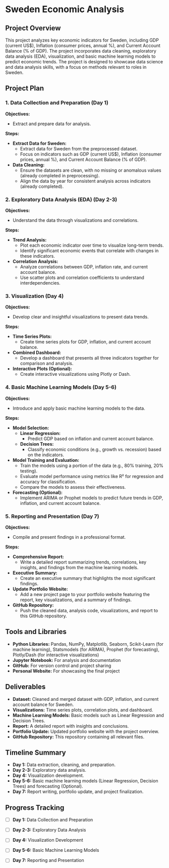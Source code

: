 # Sweden Economic Analysis

## Project Overview

This project analyzes key economic indicators for Sweden, including GDP (current US$), Inflation (consumer prices, annual %), and Current Account Balance (% of GDP). The project incorporates data cleaning, exploratory data analysis (EDA), visualization, and basic machine learning models to predict economic trends. The project is designed to showcase data science and data analysis skills, with a focus on methods relevant to roles in Sweden.

## Project Plan

### 1. Data Collection and Preparation (Day 1)

**Objectives:**
- Extract and prepare data for analysis.

**Steps:**
- **Extract Data for Sweden:**
  - Extract data for Sweden from the preprocessed dataset.
  - Focus on indicators such as GDP (current US$), Inflation (consumer prices, annual %), and Current Account Balance (% of GDP).
- **Data Cleaning:**
  - Ensure the datasets are clean, with no missing or anomalous values (already completed in preprocessing).
  - Align the data by year for consistent analysis across indicators (already completed).

### 2. Exploratory Data Analysis (EDA) (Day 2-3)

**Objectives:**
- Understand the data through visualizations and correlations.

**Steps:**
- **Trend Analysis:**
  - Plot each economic indicator over time to visualize long-term trends.
  - Identify significant economic events that correlate with changes in these indicators.
- **Correlation Analysis:**
  - Analyze correlations between GDP, inflation rate, and current account balance.
  - Use scatter plots and correlation coefficients to understand interdependencies.

### 3. Visualization (Day 4)

**Objectives:**
- Develop clear and insightful visualizations to present data trends.

**Steps:**
- **Time Series Plots:**
  - Create time series plots for GDP, inflation, and current account balance.
- **Combined Dashboard:**
  - Develop a dashboard that presents all three indicators together for comparison and analysis.
- **Interactive Plots (Optional):**
  - Create interactive visualizations using Plotly or Dash.

### 4. Basic Machine Learning Models (Day 5-6)

**Objectives:**
- Introduce and apply basic machine learning models to the data.

**Steps:**
- **Model Selection:**
  - **Linear Regression:**
    - Predict GDP based on inflation and current account balance.
  - **Decision Trees:**
    - Classify economic conditions (e.g., growth vs. recession) based on the indicators.
- **Model Training and Evaluation:**
  - Train the models using a portion of the data (e.g., 80% training, 20% testing).
  - Evaluate model performance using metrics like R² for regression and accuracy for classification.
  - Compare the models to assess their effectiveness.
- **Forecasting (Optional):**
  - Implement ARIMA or Prophet models to predict future trends in GDP, inflation, and current account balance.

### 5. Reporting and Presentation (Day 7)

**Objectives:**
- Compile and present findings in a professional format.

**Steps:**
- **Comprehensive Report:**
  - Write a detailed report summarizing trends, correlations, key insights, and findings from the machine learning models.
- **Executive Summary:**
  - Create an executive summary that highlights the most significant findings.
- **Update Portfolio Website:**
  - Add a new project page to your portfolio website featuring the report, key visualizations, and a summary of findings.
- **GitHub Repository:**
  - Push the cleaned data, analysis code, visualizations, and report to this GitHub repository.

## Tools and Libraries

- **Python Libraries:** Pandas, NumPy, Matplotlib, Seaborn, Scikit-Learn (for machine learning), Statsmodels (for ARIMA), Prophet (for forecasting), Plotly/Dash (for interactive visualizations)
- **Jupyter Notebook:** For analysis and documentation
- **GitHub:** For version control and project sharing
- **Personal Website:** For showcasing the final project

## Deliverables

- **Dataset:** Cleaned and merged dataset with GDP, inflation, and current account balance for Sweden.
- **Visualizations:** Time series plots, correlation plots, and dashboard.
- **Machine Learning Models:** Basic models such as Linear Regression and Decision Trees.
- **Report:** A detailed report with insights and conclusions.
- **Portfolio Update:** Updated portfolio website with the project overview.
- **GitHub Repository:** This repository containing all relevant files.

## Timeline Summary

- **Day 1:** Data extraction, cleaning, and preparation.
- **Day 2-3:** Exploratory data analysis.
- **Day 4:** Visualization development.
- **Day 5-6:** Basic machine learning models (Linear Regression, Decision Trees) and forecasting (Optional).
- **Day 7:** Report writing, portfolio update, and project finalization.

## Progress Tracking

- [ ] **Day 1:** Data Collection and Preparation
- [ ] **Day 2-3:** Exploratory Data Analysis
- [ ] **Day 4:** Visualization Development
- [ ] **Day 5-6:** Basic Machine Learning Models
- [ ] **Day 7:** Reporting and Presentation

